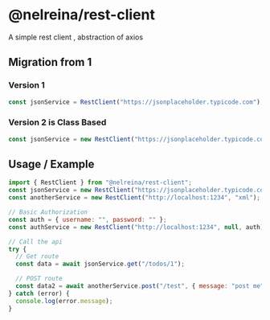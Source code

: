 # @nelreina/rest-client

A simple rest client , abstraction of axios

## Migration from 1

### Version 1

```js
const jsonService = RestClient("https://jsonplaceholder.typicode.com");
```

### Version 2 is Class Based

```js
const jsonService = new RestClient("https://jsonplaceholder.typicode.com");
```

## Usage / Example

```javascript
import { RestClient } from "@nelreina/rest-client";
const jsonService = new RestClient("https://jsonplaceholder.typicode.com");
const anotherService = new RestClient("http://localhost:1234", "xml");

// Basic Authorization
const auth = { username: "", password: "" };
const authService = new RestClient("http://localhost:1234", null, auth);

// Call the api
try {
  // Get route
  const data = await jsonService.get("/todos/1");

  // POST route
  const data2 = await anotherService.post("/test", { message: "post me" });
} catch (error) {
  console.log(error.message);
}
```
